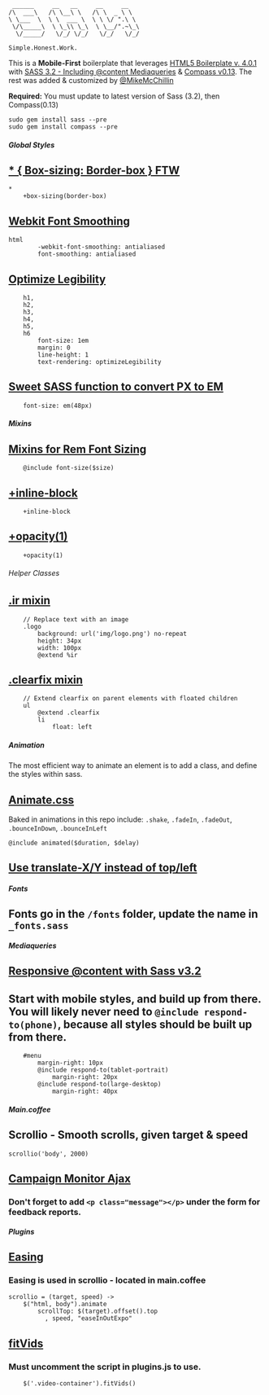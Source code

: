 
     ______     __   __     __     __    
    /\  ___\   /\ \__\ \   /\ \  _ \ \   
    \ \___  \  \ \  ___ \  \ \ \/ ".\ \  
     \/\_____\  \ \_\\ \_\  \ \__/".~\_\ 
      \/_____/   \/_/ \/_/   \/_/   \/_/ 
    
    Simple.Honest.Work.

                             

This is a **Mobile-First** boilerplate that leverages [HTML5 Boilerplate v. 4.0.1](http://html5boilerplate.com) with [SASS 3.2 - Including @content Mediaqueries](http://sass-lang.com/) & [Compass v0.13](http://compass-style.org/).
The rest was added & customized by [@MikeMcChillin](https://twitter.com/mikemcchillin)

**Required:** 
You must update to latest version of Sass (3.2), then Compass(0.13)

    sudo gem install sass --pre
    sudo gem install compass --pre

##### Global Styles
## [* { Box-sizing: Border-box } FTW](http://paulirish.com/2012/box-sizing-border-box-ftw/)

    *
        +box-sizing(border-box)

## [Webkit Font Smoothing](http://maxvoltar.com/archive/-webkit-font-smoothing)

    html
            -webkit-font-smoothing: antialiased
            font-smoothing: antialiased

## [Optimize Legibility](http://www.usabilitypost.com/2012/11/06/optimize-legibility/)

        h1,
        h2,
        h3,
        h4,
        h5,
        h6
            font-size: 1em
            margin: 0
            line-height: 1
            text-rendering: optimizeLegibility


## [Sweet SASS function to convert PX to EM](http://www.pjmccormick.com/sweet-sass-function-convert-px-em)

        font-size: em(48px)


##### Mixins

## [Mixins for Rem Font Sizing](http://css-tricks.com/snippets/css/less-mixin-for-rem-font-sizing/)
    
        @include font-size($size)

## [+inline-block](http://compass-style.org/reference/compass/css3/inline_block/)

        +inline-block

## [+opacity(1)](http://compass-style.org/reference/compass/css3/opacity/)

        +opacity(1)

###### Helper Classes

## [.ir mixin](https://github.com/h5bp/html5-boilerplate/blob/master/doc/css.md#ir)

        // Replace text with an image
        .logo
            background: url('img/logo.png') no-repeat
            height: 34px
            width: 100px
            @extend %ir

## [.clearfix mixin](http://stackoverflow.com/questions/7154705/sass-scss-mixin-for-clearfix-best-approach/7154716#7154716)

        // Extend clearfix on parent elements with floated children
        ul
            @extend .clearfix
            li
                float: left

##### Animation

The most efficient way to animate an element is to add a class, and define the styles within sass. 

## [Animate.css](http://daneden.me/animate/)

Baked in animations in this repo include: `.shake`, `.fadeIn`, `.fadeOut`, `.bounceInDown`, `.bounceInLeft`

    @include animated($duration, $delay)


## [Use translate-X/Y instead of top/left](http://paulirish.com/2012/why-moving-elements-with-translate-is-better-than-posabs-topleft/)


##### Fonts

## Fonts go in the `/fonts` folder, update the name in `_fonts.sass`

##### Mediaqueries

## [Responsive @content with Sass v3.2](http://blog.divshot.com/post/29552945105/useful-sass-mixins-for-responsive-design-font-sizing)

## **Start with mobile styles**, and build up from there. You will likely never need to `@include respond-to(phone)`, because all styles should be built up from there.

        #menu
            margin-right: 10px
            @include respond-to(tablet-portrait)
                margin-right: 20px
            @include respond-to(large-desktop)
                margin-right: 40px

##### Main.coffee

## Scrollio - Smooth scrolls, given target & speed
    
    scrollio('body', 2000)

## [Campaign Monitor Ajax](https://gist.github.com/jdennes/1155479)
### Don't forget to add `<p class="message"></p>` under the form for feedback reports.

##### Plugins

## [Easing](http://gsgd.co.uk/sandbox/jquery/easing/)
### Easing is used in **scrollio** - located in main.coffee

    scrollio = (target, speed) ->
        $("html, body").animate
            scrollTop: $(target).offset().top
              , speed, "easeInOutExpo"


## [fitVids](https://github.com/davatron5000/FitVids.js)
### Must uncomment the script in plugins.js to use.

        $('.video-container').fitVids()

